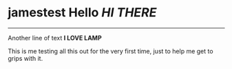 # jamestest Hello *HI THERE*
-----------------
Another line of text
**I LOVE LAMP**

This is me testing all this out for the very first time, just to help me get to grips with it.
